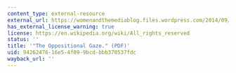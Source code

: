 ```yaml
---
content_type: external-resource
external_url: https://womenandthemediablog.files.wordpress.com/2014/09/theoppositionalgaze-hooks1.pdf
has_external_license_warning: true
license: https://en.wikipedia.org/wiki/All_rights_reserved
status: ''
title: '"The Oppositional Gaze." (PDF)'
uid: 94262476-16e5-4f09-9bcd-bbb370537fdc
wayback_url: ''
---
```

